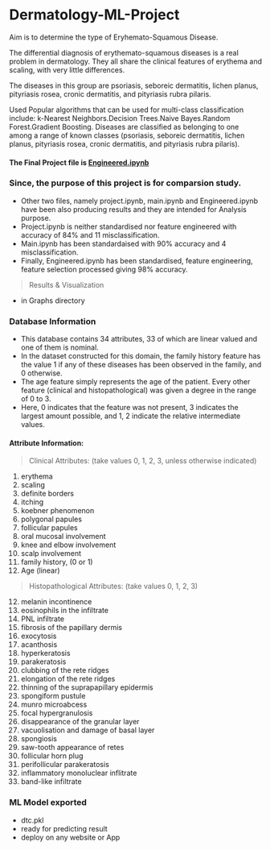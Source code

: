 # Dermatology-ML-Project
 Aim is to determine the type of Eryhemato-Squamous Disease.
 
The differential diagnosis of erythemato-squamous diseases is a real problem in dermatology. They all share the clinical features of erythema and scaling, with very little differences. 

The diseases in this group are psoriasis, seboreic dermatitis, lichen planus, pityriasis rosea, cronic dermatitis, and pityriasis rubra pilaris.

Used Popular algorithms that can be used for multi-class classification include: k-Nearest Neighbors.Decision Trees.Naive Bayes.Random Forest.Gradient Boosting. Diseases are classified as belonging to one among a range of known classes (psoriasis, seboreic dermatitis, lichen planus, pityriasis rosea, cronic dermatitis, and pityriasis rubra pilaris).

#### The Final Project file is [Engineered.ipynb](https://github.com/arvindkr7/Dermatology-ML-Project/blob/main/Engineered.ipynb)


### Since, the purpose of this project is for comparsion study.
+ Other two files, namely project.ipynb, main.ipynb and Engineered.ipynb have been also producing results and they are intended for Analysis purpose.
+ Project.ipynb is neither standardised nor feature engineered with accuracy of 84% and 11 misclassification.
+ Main.ipynb has been standardaised with 90% accuracy and 4 misclassification.
+ Finally, Engineered.ipynb has been standardised, feature engineering, feature selection processed giving 98% accuracy.

> Results & Visualization
+ in Graphs directory

### Database Information
+ This database contains 34 attributes, 33 of which are linear valued and one of them is nominal. 
+ In the dataset constructed for this domain, the family history feature has the value 1 if any of these diseases has been observed in the family, and 0 otherwise.
+ The age feature simply represents the age of the patient. Every other feature (clinical and histopathological) was given a degree in the range of 0 to 3. 
+ Here, 0 indicates that the feature was not present, 3 indicates the largest amount possible, and 1, 2 indicate the relative intermediate values. 

#### Attribute Information:

> Clinical Attributes: (take values 0, 1, 2, 3, unless otherwise indicated)

1. erythema
2. scaling
3. definite borders
4. itching
5. koebner phenomenon
6. polygonal papules
7. follicular papules
8. oral mucosal involvement
9. knee and elbow involvement
10. scalp involvement
11. family history, (0 or 1)
34. Age (linear)

> Histopathological Attributes: (take values 0, 1, 2, 3)

12. melanin incontinence
13. eosinophils in the infiltrate
14. PNL infiltrate
15. fibrosis of the papillary dermis
16. exocytosis
17. acanthosis
18. hyperkeratosis
19. parakeratosis
20. clubbing of the rete ridges
21. elongation of the rete ridges
22. thinning of the suprapapillary epidermis
23. spongiform pustule
24. munro microabcess
25. focal hypergranulosis
26. disappearance of the granular layer
27. vacuolisation and damage of basal layer
28. spongiosis
29. saw-tooth appearance of retes
30. follicular horn plug
31. perifollicular parakeratosis
32. inflammatory monoluclear inflitrate
33. band-like infiltrate


###  ML Model exported 
+ dtc.pkl
+ ready for predicting result
+ deploy on any website or App
